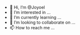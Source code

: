 - 👋 Hi, I’m @Joyoel
- 👀 I’m interested in ...
- 🌱 I’m currently learning ...
- 💞️ I’m looking to collaborate on ...
- 📫 How to reach me ...

<!---
Joyoel/Joyoel is a ✨ special ✨ repository because its `README.md` (this file) appears on your GitHub profile.
You can click the Preview link to take a look at your changes.
--->
